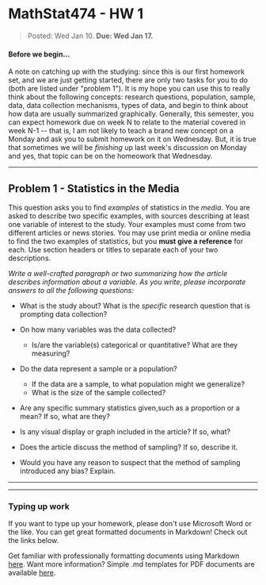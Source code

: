 # MathStat474 - HW 1 

> Posted: Wed Jan 10. **Due: Wed Jan 17.** 

#### Before we begin... 

A note on catching up with the studying: since this is our first homework set, and we are just getting started, there are only two tasks for you to do (both are listed under "problem 1"). It is my hope you can use this to really think about the following concepts: research questions, population, sample, data, data collection mechanisms, types of data, and begin to think about how data are usually summarized graphically.  Generally, this semester, you can expect homework due on week N to relate to the material covered in week N-1 -- that is, I am not likely to teach a brand new concept on a Monday and ask you to submit homework on it on Wednesday. But, it is true that sometimes we will be *finishing* up last week's discussion on Monday and yes, that topic can be on the homeowork that Wednesday. 

----

## Problem 1 - Statistics in the Media

This question asks you to find *examples* of statistics in the *media*. You are asked to describe two specific examples, with sources describing at least one variable of interest to the study.  Your examples must come from two different articles or news stories. You may use print media or online media to find the two examples of statistics, but you **must give a reference** for each. Use section headers or titles to separate each of your two descriptions.

*Write a well-crafted paragraph or two summarizing how the article describes information about a variable. As you write, please  incorporate answers to all the following questions:* 

* What is the study about? What is the *specific* research question that is prompting data collection? 
* On how many variables was the data collected? 
  
  * Is/are the variable(s) categorical or quantitative? What are they measuring? 

* Do the data represent a sample or a population?
  * If the data are a sample, to what population might we generalize?
  * What is the size of the sample collected? 

* Are any specific summary statistics given,such as a proportion or a mean? If so, what are they?
* Is any visual display or graph included in the article? If so, what?

* Does the article discuss the method of sampling? If so, describe it.
* Would you have any reason to suspect that the method of sampling introduced any bias? Explain.

---

---

### Typing up work 

If you want to type up your homework, please don't use Microsoft Word or the like. You can get great formatted documents in Markdown! Check out the links below. 

Get familiar with professionally formatting documents using Markdown [here](https://sondzus.github.io/MathStat474/DocumentFormattingGuidelines.html). 
Want more information? Simple .md templates for PDF documents are available [here](https://sondzus.github.io/MathStat474/DocumentFormattingGuidelines.html). 

